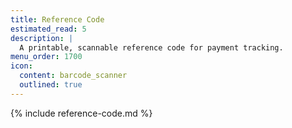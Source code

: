 ```yaml
---
title: Reference Code
estimated_read: 5
description: |
  A printable, scannable reference code for payment tracking.
menu_order: 1700
icon:
  content: barcode_scanner
  outlined: true
---
```


{% include reference-code.md %}
